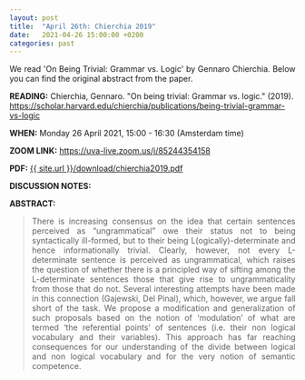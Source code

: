 ```yaml
---
layout: post
title:  "April 26th: Chierchia 2019" 
date:   2021-04-26 15:00:00 +0200
categories: past
---
```


<p style="text-align: justify;">
We read 'On	Being	Trivial:	Grammar	vs.	Logic'  by Gennaro Chierchia. Below you can find the original abstract from the paper.

</p>

<b> READING:</b> Chierchia, Gennaro. "On being trivial: Grammar vs. logic." (2019).
<a href="https://scholar.harvard.edu/chierchia/publications/being-trivial-grammar-vs-logic"  target="_blank" rel="noopener noreferrer"> https://scholar.harvard.edu/chierchia/publications/being-trivial-grammar-vs-logic </a>

<b> WHEN:</b>  Monday 26 April 2021, 15:00 - 16:30 (Amsterdam time)

<b> ZOOM LINK:</b> <a href="https://uva-live.zoom.us/j/85244354158"  target="_blank" rel="noopener noreferrer">https://uva-live.zoom.us/j/85244354158</a>

<b> PDF:</b>  <a href="{{ site.url }}/download/chierchia2019.pdf"  target="_blank" rel="noopener noreferrer">{{ site.url }}/download/chierchia2019.pdf</a>

<b> DISCUSSION NOTES:</b> 

<b> ABSTRACT: </b>

<blockquote>
<p style="text-align: justify;">
There	is	increasing	consensus	on	the idea	that	certain	sentences	perceived	
as	“ungrammatical” owe	their	status	not	to	being	syntactically	ill-formed,	but	to
their	being	L(ogically)-determinate and	hence	informationally	trivial.	Clearly,	
however,	not	every	L-determinate	sentence is	perceived	as	ungrammatical,	which	
raises	the	question	of	whether	there	is	a principled	way	of	sifting	among	the	L-determinate	
sentences those	that	give	rise to	ungrammaticality	from	those	that	do	
not.	Several	interesting	attempts	have	been	made	in	this	connection	(Gajewski, Del	
Pinal),	which, however,	we	argue	fall	short	of	the	task.	We	propose	a	modification	
and	generalization	of	such	proposals	based on	the	notion	of	‘modulation’ of	what	are	
termed	‘the	referential	points’ of	sentences	(i.e.	their non	logical	vocabulary	and	
their	variables).	This	approach	has	far	reaching	consequences	for	our	understanding	
of	the	divide	between logical	and	non	logical	vocabulary	and	for	the	very	notion	of	
semantic	competence.
</p>


</blockquote>
